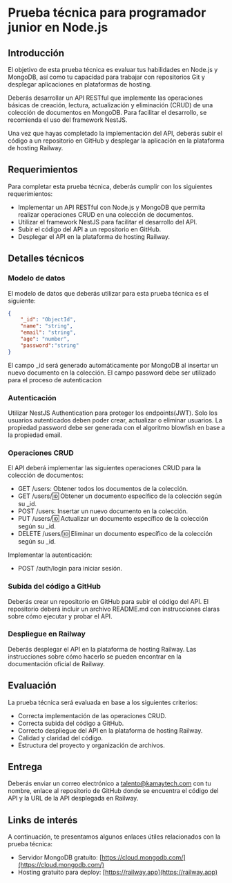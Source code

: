 # Prueba técnica para programador junior en Node.js

## Introducción

El objetivo de esta prueba técnica es evaluar tus habilidades en Node.js y MongoDB, así como tu capacidad para trabajar con repositorios Git y desplegar aplicaciones en plataformas de hosting.

Deberás desarrollar un API RESTful que implemente las operaciones básicas de creación, lectura, actualización y eliminación (CRUD) de una colección de documentos en MongoDB. Para facilitar el desarrollo, se recomienda el uso del framework NestJS.

Una vez que hayas completado la implementación del API, deberás subir el código a un repositorio en GitHub y desplegar la aplicación en la plataforma de hosting Railway.

## Requerimientos

Para completar esta prueba técnica, deberás cumplir con los siguientes requerimientos:

- Implementar un API RESTful con Node.js y MongoDB que permita realizar operaciones CRUD en una colección de documentos.
- Utilizar el framework NestJS para facilitar el desarrollo del API.
- Subir el código del API a un repositorio en GitHub.
- Desplegar el API en la plataforma de hosting Railway.

## Detalles técnicos

### Modelo de datos

El modelo de datos que deberás utilizar para esta prueba técnica es el siguiente:

```json
{
    "_id": "ObjectId",
    "name": "string",
    "email": "string",
    "age": "number",
    "password":"string"
}

```

El campo _id será generado automáticamente por MongoDB al insertar un nuevo documento en la colección.
El campo password debe ser utilizado para el proceso de autenticacion


### Autenticación

Utilizar NestJS Authentication para proteger los endpoints(JWT).
Solo los usuarios autenticados deben poder crear, actualizar o eliminar usuarios.
La propiedad password debe ser generada con el algoritmo blowfish en base a la propiedad email.


### Operaciones CRUD
El API deberá implementar las siguientes operaciones CRUD para la colección de documentos:

- GET /users: Obtener todos los documentos de la colección.
- GET /users/:id: Obtener un documento específico de la colección según su _id.
- POST /users: Insertar un nuevo documento en la colección.
- PUT /users/:id: Actualizar un documento específico de la colección según su _id.
- DELETE /users/:id: Eliminar un documento específico de la colección según su _id.


Implementar la autenticación:
- POST /auth/login para iniciar sesión.



### Subida del código a GitHub
Deberás crear un repositorio en GitHub para subir el código del API. El repositorio deberá incluir un archivo README.md con instrucciones claras sobre cómo ejecutar y probar el API.

### Despliegue en Railway
Deberás desplegar el API en la plataforma de hosting Railway. Las instrucciones sobre cómo hacerlo se pueden encontrar en la documentación oficial de Railway.

## Evaluación
La prueba técnica será evaluada en base a los siguientes criterios:

- Correcta implementación de las operaciones CRUD.
- Correcta subida del código a GitHub.
- Correcto despliegue del API en la plataforma de hosting Railway.
- Calidad y claridad del código.
- Estructura del proyecto y organización de archivos.

## Entrega
Deberás enviar un correo electrónico a talento@kamaytech.com con tu nombre, enlace al repositorio de GitHub donde se encuentra el código del API y la URL de la API desplegada en Railway.

## Links de interés

A continuación, te presentamos algunos enlaces útiles relacionados con la prueba técnica:

- Servidor MongoDB gratuito: [https://cloud.mongodb.com/](https://cloud.mongodb.com/)
- Hosting gratuito para deploy: [https://railway.app](https://railway.app)
